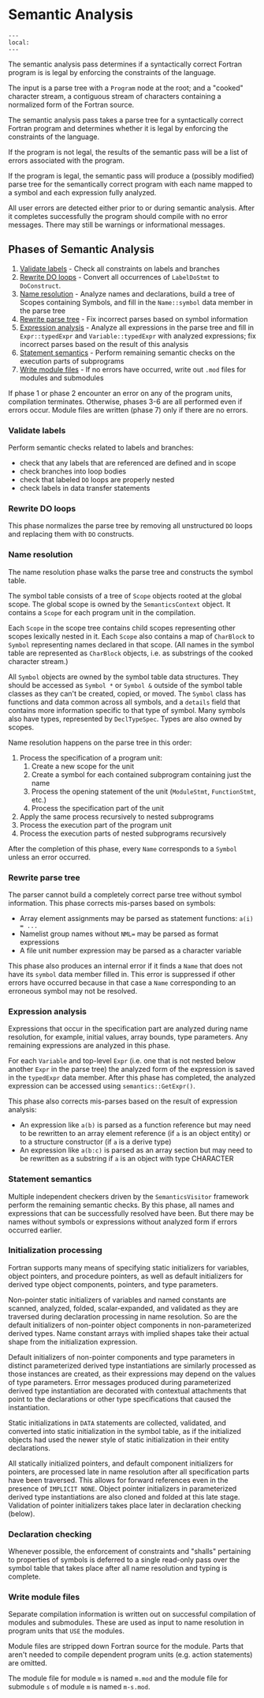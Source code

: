 <!--===- docs/Semantics.md

   Part of the LLVM Project, under the Apache License v2.0 with LLVM Exceptions.
   See https://llvm.org/LICENSE.txt for license information.
   SPDX-License-Identifier: Apache-2.0 WITH LLVM-exception

-->

# Semantic Analysis

```{contents}
---
local:
---
```

The semantic analysis pass determines if a syntactically correct Fortran
program is is legal by enforcing the constraints of the language.

The input is a parse tree with a `Program` node at the root;
and a "cooked" character stream, a contiguous stream of characters
containing a normalized form of the Fortran source.

The semantic analysis pass takes a parse tree for a syntactically
correct Fortran program and determines whether it is legal by enforcing
the constraints of the language.

If the program is not legal, the results of the semantic pass will be a list of
errors associated with the program.

If the program is legal, the semantic pass will produce a (possibly modified)
parse tree for the semantically correct program with each name mapped to a symbol
and each expression fully analyzed.

All user errors are detected either prior to or during semantic analysis.
After it completes successfully the program should compile with no error messages.
There may still be warnings or informational messages.

## Phases of Semantic Analysis

1. [Validate labels](#validate-labels) -
   Check all constraints on labels and branches
2. [Rewrite DO loops](#rewrite-do-loops) -
   Convert all occurrences of `LabelDoStmt` to `DoConstruct`.
3. [Name resolution](#name-resolution) -
   Analyze names and declarations, build a tree of Scopes containing Symbols,
   and fill in the `Name::symbol` data member in the parse tree
4. [Rewrite parse tree](#rewrite-parse-tree) -
   Fix incorrect parses based on symbol information
5. [Expression analysis](#expression-analysis) -
   Analyze all expressions in the parse tree and fill in `Expr::typedExpr` and
   `Variable::typedExpr` with analyzed expressions; fix incorrect parses
   based on the result of this analysis
6. [Statement semantics](#statement-semantics) -
   Perform remaining semantic checks on the execution parts of subprograms
7. [Write module files](#write-module-files) -
   If no errors have occurred, write out `.mod` files for modules and submodules

If phase 1 or phase 2 encounter an error on any of the program units,
compilation terminates. Otherwise, phases 3-6 are all performed even if
errors occur.
Module files are written (phase 7) only if there are no errors.

### Validate labels

Perform semantic checks related to labels and branches:
- check that any labels that are referenced are defined and in scope
- check branches into loop bodies
- check that labeled `DO` loops are properly nested
- check labels in data transfer statements

### Rewrite DO loops

This phase normalizes the parse tree by removing all unstructured `DO` loops
and replacing them with `DO` constructs.

### Name resolution

The name resolution phase walks the parse tree and constructs the symbol table.

The symbol table consists of a tree of `Scope` objects rooted at the global scope.
The global scope is owned by the `SemanticsContext` object.
It contains a `Scope` for each program unit in the compilation.

Each `Scope` in the scope tree contains child scopes representing other scopes
lexically nested in it.
Each `Scope` also contains a map of `CharBlock` to `Symbol` representing names
declared in that scope. (All names in the symbol table are represented as
`CharBlock` objects, i.e. as substrings of the cooked character stream.)

All `Symbol` objects are owned by the symbol table data structures.
They should be accessed as `Symbol *` or `Symbol &` outside of the symbol
table classes as they can't be created, copied, or moved.
The `Symbol` class has functions and data common across all symbols, and a
`details` field that contains more information specific to that type of symbol.
Many symbols also have types, represented by `DeclTypeSpec`.
Types are also owned by scopes.

Name resolution happens on the parse tree in this order:
1. Process the specification of a program unit:
   1. Create a new scope for the unit
   2. Create a symbol for each contained subprogram containing just the name
   3. Process the opening statement of the unit (`ModuleStmt`, `FunctionStmt`, etc.)
   4. Process the specification part of the unit
2. Apply the same process recursively to nested subprograms
3. Process the execution part of the program unit
4. Process the execution parts of nested subprograms recursively

After the completion of this phase, every `Name` corresponds to a `Symbol`
unless an error occurred.

### Rewrite parse tree

The parser cannot build a completely correct parse tree without symbol information.
This phase corrects mis-parses based on symbols:
- Array element assignments may be parsed as statement functions: `a(i) = ...`
- Namelist group names without `NML=` may be parsed as format expressions
- A file unit number expression may be parsed as a character variable

This phase also produces an internal error if it finds a `Name` that does not
have its `symbol` data member filled in. This error is suppressed if other
errors have occurred because in that case a `Name` corresponding to an erroneous
symbol may not be resolved.

### Expression analysis

Expressions that occur in the specification part are analyzed during name
resolution, for example, initial values, array bounds, type parameters.
Any remaining expressions are analyzed in this phase.

For each `Variable` and top-level `Expr` (i.e. one that is not nested below
another `Expr` in the parse tree) the analyzed form of the expression is saved
in the `typedExpr` data member. After this phase has completed, the analyzed
expression can be accessed using `semantics::GetExpr()`.

This phase also corrects mis-parses based on the result of expression analysis:
- An expression like `a(b)` is parsed as a function reference but may need
  to be rewritten to an array element reference (if `a` is an object entity)
  or to a structure constructor (if `a` is a derive type)
- An expression like `a(b:c)` is parsed as an array section but may need to be
  rewritten as a substring if `a` is an object with type CHARACTER

### Statement semantics

Multiple independent checkers driven by the `SemanticsVisitor` framework
perform the remaining semantic checks.
By this phase, all names and expressions that can be successfully resolved
have been. But there may be names without symbols or expressions without
analyzed form if errors occurred earlier.

### Initialization processing

Fortran supports many means of specifying static initializers for variables,
object pointers, and procedure pointers, as well as default initializers for
derived type object components, pointers, and type parameters.

Non-pointer static initializers of variables and named constants are
scanned, analyzed, folded, scalar-expanded, and validated as they are
traversed during declaration processing in name resolution.
So are the default initializers of non-pointer object components in
non-parameterized derived types.
Name constant arrays with implied shapes take their actual shape from
the initialization expression.

Default initializers of non-pointer components and type parameters
in distinct parameterized
derived type instantiations are similarly processed as those instances
are created, as their expressions may depend on the values of type
parameters.
Error messages produced during parameterized derived type instantiation
are decorated with contextual attachments that point to the declarations
or other type specifications that caused the instantiation.

Static initializations in `DATA` statements are collected, validated,
and converted into static initialization in the symbol table, as if
the initialized objects had used the newer style of static initialization
in their entity declarations.

All statically initialized pointers, and default component initializers for
pointers, are processed late in name resolution after all specification parts
have been traversed.
This allows for forward references even in the presence of `IMPLICIT NONE`.
Object pointer initializers in parameterized derived type instantiations are
also cloned and folded at this late stage.
Validation of pointer initializers takes place later in declaration
checking (below).

### Declaration checking

Whenever possible, the enforcement of constraints and "shalls" pertaining to
properties of symbols is deferred to a single read-only pass over the symbol table
that takes place after all name resolution and typing is complete.

### Write module files

Separate compilation information is written out on successful compilation
of modules and submodules. These are used as input to name resolution
in program units that `USE` the modules.

Module files are stripped down Fortran source for the module.
Parts that aren't needed to compile dependent program units (e.g. action statements)
are omitted.

The module file for module `m` is named `m.mod` and the module file for
submodule `s` of module `m` is named `m-s.mod`.
